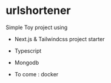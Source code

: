 # urlshortener
Simple Toy project using
- Next.js & Tailwindcss project starter
- Typescript
- Mongodb

- To come : docker